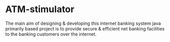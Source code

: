 # ATM-stimulator
The main aim of designing &amp; developing this internet banking system java primarily based project is to provide secure &amp; efficient net banking facilities to the  banking customers over the internet.
